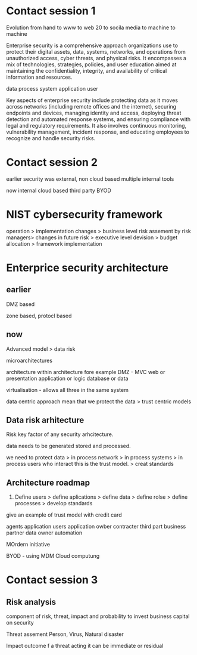 # Contact session 1

Evolution from hand to www to web 20 to socila media to machine to machine

Enterprise security is a comprehensive approach organizations use to protect their digital assets, data, systems, networks, and operations from unauthorized access, cyber threats, and physical risks. It encompasses a mix of technologies, strategies, policies, and user education aimed at maintaining the confidentiality, integrity, and availability of critical information and resources.


data process system application user

Key aspects of enterprise security include protecting data as it moves across networks (including remote offices and the internet), securing endpoints and devices, managing identity and access, deploying threat detection and automated response systems, and ensuring compliance with legal and regulatory requirements. It also involves continuous monitoring, vulnerability management, incident response, and educating employees to recognize and handle security risks.

# Contact session 2

earlier security was external, 
non cloud based
multiple internal tools

now internal
cloud based
third party
BYOD

# NIST cybersecurity framework

operation > implementation changes > business level risk assement by risk managers> changes in future risk > executive level devision >  budget allocation > framework implementation

# Enterprice security architecture

## earlier
DMZ based

zone based, protocl based

## now
Advanced model > data risk


microarchitectures

architecture within architecture
fore example DMZ - MVC
 web or presentation
application or logic
database or data

virtualisation - allows all three in the same system

data centric approach mean that we protect the data > trust centric models

## Data risk arhitecture

Risk key factor of any security arhcitecture.

data needs to be generated stored and processed.

we need to protect data > in process network > in process systems > in process users who interact this is the trust model. > creat standards

## Architecture roadmap

1. Define users > define aplications > define data >  define rolse >  define processes > develop standards

give an example of trust model with credit card

agents
application users 
application owber
contracter
third part business partner
data owner
automation

MOrdern initiative

BYOD - using MDM
Cloud computung

# Contact session 3

## Risk analysis

component of risk, threat, impact and probability
 to invest business capital on security

Threat assement
Person, Virus, Natural disaster

Impact
outcome f a threat acting it can be immediate or residual



